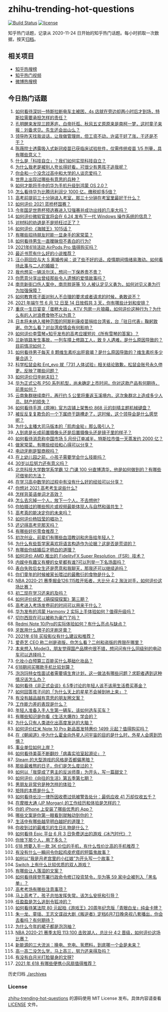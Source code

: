 # zhihu-trending-hot-questions

[![Build Status](https://github.com/justjavac/zhihu-trending-hot-questions/workflows/ci/badge.svg?branch=master)](https://github.com/justjavac/zhihu-trending-hot-questions/actions)
[![license](https://img.shields.io/github/license/justjavac/zhihu-trending-hot-questions)](https://github.com/justjavac/zhihu-trending-hot-questions/blob/master/LICENSE)

知乎热门话题，记录从 2020-11-24 日开始的知乎热门话题。每小时抓取一次数据，按天[归档](./archives)。

## 相关项目

- [知乎热搜榜](https://github.com/justjavac/zhihu-trending-top-search)
- [知乎热门视频](https://github.com/justjavac/zhihu-trending-hot-video)
- [微博热搜榜](https://github.com/justjavac/weibo-trending-hot-search)

## 今日热门话题

<!-- BEGIN -->
<!-- 最后更新时间 Sat Jun 05 2021 18:32:16 GMT+0800 (China Standard Time) -->

1. [如何看待深圳一特斯拉断电车主被困，4s
   店就在旁边却两小时后才到场，特斯拉需要承担怎样的责任？](https://www.zhihu.com/question/462688516)
2. [孔明醒来发现三顾茅庐、白帝托孤、秋风五丈原原来是南柯一梦，这时童子来报：刘备求见。先生还会出山么？](https://www.zhihu.com/question/335150446)
3. [领导昨天找我谈话，让我做管理岗，但工资不动，许诺干好了涨，干还是不干？](https://www.zhihu.com/question/456765880)
4. [陈薇院士透露吸入式新冠疫苗已获临床试验批件，仅需传统疫苗 1/5
   剂量，具有哪些意义？](https://www.zhihu.com/question/462998232)
5. [什么是「科技自立」？我们如何实现科技自立？](https://www.zhihu.com/question/458853728)
6. [为什么我老是被别人夸长得好看，可很少有男孩子追我呢？](https://www.zhihu.com/question/319027663)
7. [你会和一个没念过高中和大学的人谈恋爱吗？](https://www.zhihu.com/question/462293257)
8. [世界上出现过哪些有意思的兵种？](https://www.zhihu.com/question/419256945)
9. [如何才能将手中的华为手机升级到鸿蒙 OS 2.0？](https://www.zhihu.com/question/436295623)
10. [怎么看待华为比腾讯利润少 1000 亿，缴税却多5倍？](https://www.zhihu.com/question/462746576)
11. [高考前提前三十分钟进入考室，那三十分钟在考室里最好干什么？](https://www.zhihu.com/question/438598661)
12. [如何评价 2021 蓝桥杯国赛？](https://www.zhihu.com/question/463261567)
13. [今年国足世界杯预选赛进入12强赛并成功出线的几率大吗？](https://www.zhihu.com/question/458794320)
14. [如何评价微软官宣将会在 6.24 发布下一代 Windows
    操作系统的信息？](https://www.zhihu.com/question/462862074)
15. [对材料的劝退是不是矫枉过正了？](https://www.zhihu.com/question/462787240)
16. [如何评价《海贼王》1015话？](https://www.zhihu.com/question/463011991)
17. [有哪些招待朋友时能一显身手的家常菜？](https://www.zhihu.com/question/28037354)
18. [如何看待男生一直暧昧但不表白的行为?](https://www.zhihu.com/question/314211216)
19. [2021年618活动 AirPods Pro 值得购买吗？](https://www.zhihu.com/question/462472612)
20. [最近书荒有什么好的小说推荐？](https://www.zhihu.com/question/454175132)
21. [汪小菲回应与大 S
    离婚传闻：说了些不好的话，疫情期间情绪易激动。如何看待此事与二人的婚姻？](https://www.zhihu.com/question/463252497)
22. [我也想买一辆沃尔沃，想问一下保养贵不贵？](https://www.zhihu.com/question/450454067)
23. [你愿意分享出曾经那些令人遗憾的爱情故事吗？](https://www.zhihu.com/question/461039473)
24. [南京新街口伤人案中，南京胖哥等 10
    人被认定见义勇为，如何对见义勇为行为加强保障？](https://www.zhihu.com/question/462770395)
25. [如何教育孩子面对别人不合理的要求或者请求的时候，勇敢说不？](https://www.zhihu.com/question/460662042)
26. [2021 年端午节 6 月 12 日至 14 日放假共 3
    天，你有哪些计划和安排？](https://www.zhihu.com/question/461518659)
27. [重庆一生日宴变「蛋糕大战」，KTV
    包房一片狼藉，如何评价这种行为？为什么有的人对浪费食物不以为意？](https://www.zhihu.com/question/463080691)
28. [日本将未纳入接种范围的阿斯利康疫苗捐给台湾省，台「驻日代表」鞠躬致谢，你怎么看？对台湾疫情会有何影响？](https://www.zhihu.com/question/463127339)
29. [如何评价李雪琴×知乎发布的高考应援短片《所有雪琴的答案》？](https://www.zhihu.com/question/463097533)
30. [兰新铁路发生事故，一列车撞上修路工人，致 9
    人遇难，是什么原因导致的？目前情况如何？](https://www.zhihu.com/question/463074526)
31. [如何看待男子每天 8
    颗维生素吃出肝衰竭？是什么原因导致的？维生素吃多少量合适？](https://www.zhihu.com/question/463004931)
32. [科学松鼠会和 Ent_evo 就「731
    人体试验」相关结论致歉，松鼠会账号永久停更，反映了哪些问题？](https://www.zhihu.com/question/463111735)
33. [如何评价归辛树夫妇？](https://www.zhihu.com/question/296356537)
34. [华为正式公布 P50
    系列机型，尚未确定上市时间，你对这款产品有何期待，前景如何？](https://www.zhihu.com/question/462823371)
35. [云南象群继续南行，再行约 5
    公里将重返玉溪境内，这次象群北上造成多少人员、财产的损失？](https://www.zhihu.com/question/463102060)
36. [如何看待手游《原神》官方店铺上架售价 868
    元的刻晴主题机械键盘？](https://www.zhihu.com/question/462000684)
37. [被反反复复欺负的一个下属终于跳槽走了，这时候，这个领导会是什么感觉呢？](https://www.zhihu.com/question/419717401)
38. [为什么主播大司马版本的「肌肉金轮」那么吸引人？](https://www.zhihu.com/question/461688762)
39. [人到底是长成前置摄像头还是后置摄像头还是镜子里的样子？](https://www.zhihu.com/question/66063294)
40. [如何看待消息称中国市场 5 月份订单减半，特斯拉市值一天蒸发约 2000
    亿？](https://www.zhihu.com/question/463066556)
41. [做家常菜，有哪些经验和心得可以分享？](https://www.zhihu.com/question/19760437)
42. [电动牙刷是智商税吗？](https://www.zhihu.com/question/60799591)
43. [在上幼儿园之前，小孩子需要学会什么技能吗？](https://www.zhihu.com/question/419595992)
44. [30岁以后努力还有意义吗？](https://www.zhihu.com/question/461708777)
45. [北京科技大学数学系学霸 12 门课 100
    分直博清华，他是如何做到的？有哪些可借鉴的方法？](https://www.zhihu.com/question/463055855)
46. [在学习高中数学的过程中有没有什么好的经验可以分享？](https://www.zhihu.com/question/24681105)
47. [你想对 2021 高考考生说些什么?](https://www.zhihu.com/question/405718464)
48. [怎样背英语单词才高效？](https://www.zhihu.com/question/19580414)
49. [怎么去忘掉一个人，放下一个人，不去想他?](https://www.zhihu.com/question/460504759)
50. [你拍摄过的哪些照片或视频最能体现人与自然和谐共生？](https://www.zhihu.com/question/462030257)
51. [高考真的能决定你的未来吗？](https://www.zhihu.com/question/310160711)
52. [如何评价杨钰莹的唱功？](https://www.zhihu.com/question/23503608)
53. [还记得高考完那天吗？](https://www.zhihu.com/question/454037120)
54. [有哪些好吃零食推荐？](https://www.zhihu.com/question/453646089)
55. [初次创业，前辈们有哪些血泪教训和忠告给年轻人？](https://www.zhihu.com/question/456798060)
56. [为什么有些哲学家喜欢将语言构造作为论据？这是否是荒谬的？](https://www.zhihu.com/question/456701631)
57. [有哪些你结婚后才明白的道理？](https://www.zhihu.com/question/55230947)
58. [如何评价 AMD 推出的 FidelityFX Super
    Resolution（FSR）技术？](https://www.zhihu.com/question/462609402)
59. [内娱中有趣又有梗的女星都有谁?可以列举一下名场面吗？](https://www.zhihu.com/question/462892733)
60. [表白失败后女生还是愿意和我聊天，那我还可以继续追吗？](https://www.zhihu.com/question/367730793)
61. [你们童年的时候被家长喂过的最敷衍的食物是什么？](https://www.zhihu.com/question/462844792)
62. [NBA 2020-21 赛季掘金126:115胜开拓者，大比分 4:2
    淘汰对手，如何评价这场比赛？](https://www.zhihu.com/question/463074725)
63. [初二现在学习还来的及吗？](https://www.zhihu.com/question/460694660)
64. [如何评价综艺《萌探探探案》第三期？](https://www.zhihu.com/question/462341726)
65. [高考进入考场发卷前的时间可以用来干什么？](https://www.zhihu.com/question/457299599)
66. [华为发布的鸿蒙 Harmony 2
    实际上手体验如何？值得升级吗？](https://www.zhihu.com/question/458633364)
67. [切尔西现在可以被称为豪门了吗？](https://www.zhihu.com/question/462620225)
68. [Redmi Note
    10/Pro的实际体验如何？有什么亮点与缺点？](https://www.zhihu.com/question/462609610)
69. [牙医用什么牌子的牙刷牙膏？](https://www.zhihu.com/question/21064394)
70. [2021年 618 买投影仪有什么建议和推荐？](https://www.zhihu.com/question/458826447)
71. [爱奇艺 CEO 称二创是盗版，你怎么看？二创和盗版的界限在哪里？](https://www.zhihu.com/question/463058796)
72. [本来想入
    Model3，朋友觉得国产品牌也很不错，想问问有什么同级别的电动车可以选择吗？](https://www.zhihu.com/question/462935963)
73. [化妆小白预算三百能买什么基础化妆品？](https://www.zhihu.com/question/454067236)
74. [618期间买哪款手机比较划算？](https://www.zhihu.com/question/463120125)
75. [泡泡玛特女性面试者需要填生育计划，这一做法有哪些问题？求职者遇到这种情况该怎么办？](https://www.zhihu.com/question/463127265)
76. [如何看待《非正式会谈》6.5季讨论的年轻人该不该用生活费买基金？](https://www.zhihu.com/question/463164068)
77. [如何回答孩子问的「为什么天上的星星不会掉到地上来」？](https://www.zhihu.com/question/322273051)
78. [有没有越品越有意思的朋友圈文案？](https://www.zhihu.com/question/462758762)
79. [工作能力差的表现是什么？](https://www.zhihu.com/question/272082217)
80. [年轻人准备入手人生第一辆车，该如何选车买车？](https://www.zhihu.com/question/462934776)
81. [有哪些知识是你看《生活大爆炸》学会的？](https://www.zhihu.com/question/321167011)
82. [为什么只有人类进化出高度发达的大脑？](https://www.zhihu.com/question/20323967)
83. [如何评价红米 Note 10 Pro 新品首发特惠价 1499
    元起？值得购买吗？](https://www.zhihu.com/question/461503607)
84. [在《朝闻道》中为什么霍金向外星人问宇宙的目的是什么时，外星人会感到恐惧？](https://www.zhihu.com/question/307116324)
85. [事业单位如何上岸？](https://www.zhihu.com/question/345511835)
86. [如何看待美英不断翻炒「病毒实验室起源论」？](https://www.zhihu.com/question/462610953)
87. [Steam 的大型游戏的风格是否都偏黑暗？](https://www.zhihu.com/question/460129234)
88. [那些最难熬的日子，你们是怎么度过的？](https://www.zhihu.com/question/452944848)
89. [如何以「我穿成了男主的反派师尊」为开头，写一篇甜文？](https://www.zhihu.com/question/433065335)
90. [如何评价《向往的生活》第五季第七期？](https://www.zhihu.com/question/463123692)
91. [男朋友非常穷是种怎样的体验？](https://www.zhihu.com/question/26596095)
92. [矩阵的本质是什么？](https://www.zhihu.com/question/22047061)
93. [如何看待长沙一律所因收费过低被警告处分：最低应收 41
    万却仅收五千？](https://www.zhihu.com/question/462810614)
94. [在摩根大通 (JP Morgan) 的工作经历和体验是怎样的？](https://www.zhihu.com/question/22083941)
95. [你的 iPhone 上安装了哪些优秀的 App？](https://www.zhihu.com/question/20857355)
96. [哪些文案是你第一眼看到就触动到你的？](https://www.zhihu.com/question/454171964)
97. [生活中有哪些越早明白越好的道理？](https://www.zhihu.com/question/392680981)
98. [你收到过的最难忘的生日礼物是什么？](https://www.zhihu.com/question/23873759)
99. [如何看待 Epic 平台 6 月 3
    日免费送出的游戏《冰汽时代》？](https://www.zhihu.com/question/463021141)
100. [你放下那个人，用了多久？](https://www.zhihu.com/question/459105986)
101. [618 想要入手一款 3K
     价位的手机，有什么性价比高的手机推荐？](https://www.zhihu.com/question/458336036)
102. [有没有什么一瞬间令你起鸡皮疙瘩的短篇鬼故事？](https://www.zhihu.com/question/382949359)
103. [如何以“我是月老宫里的小红娘”为开头写一个故事？](https://www.zhihu.com/question/455142039)
104. [Switch 上有什么比较优质的双人游戏？](https://www.zhihu.com/question/283561191)
105. [有哪些让人落泪的文案？](https://www.zhihu.com/question/450182895)
106. [如何看待拜登签署行政命令修订投资禁令，华为等 59
     家中企被列入「黑名单」？](https://www.zhihu.com/question/463048861)
107. [高考考场有哪些注意事项？](https://www.zhihu.com/question/461629127)
108. [马上高考了，孩子总怕发挥失常，该怎么安抚和引导？](https://www.zhihu.com/question/462355606)
109. [任盈盈是怎么追到令狐冲的？](https://www.zhihu.com/question/462707077)
110. [如何看待某法院 80
     元起拍《游戏王》20周年纪念版「青眼白龙」纯金卡牌？](https://www.zhihu.com/question/462784002)
111. [朱一龙、童瑶、王志文谍战大剧《叛逆者》定档6月7日晚央视八套播出，你会去看吗？有何期待？](https://www.zhihu.com/question/462905368)
112. [为什么今年的裙子都是泡泡袖？](https://www.zhihu.com/question/397465205)
113. [NBA 2020-21 赛季太阳 113:100 击败湖人，总比分 4:2
     晋级，如何评价这场比赛？](https://www.zhihu.com/question/463061695)
114. [新能源的三大流派：换电、充电、氢燃料，到底哪一个会是未来？](https://www.zhihu.com/question/453005871)
115. [高一高二没怎么学，马上高三，努力还来得及吗？](https://www.zhihu.com/question/461313503)
116. [有没有白月光打脸替身的文呀?](https://www.zhihu.com/question/459071698)
117. [2021 年 618 有哪些便携小风扇值得推荐？](https://www.zhihu.com/question/460200651)

<!-- END -->

历史归档 [./archives](./archives)

### License

[zhihu-trending-hot-questions](https://github.com/justjavac/zhihu-trending-hot-questions)
的源码使用 MIT License 发布。具体内容请查看 [LICENSE](./LICENSE) 文件。
